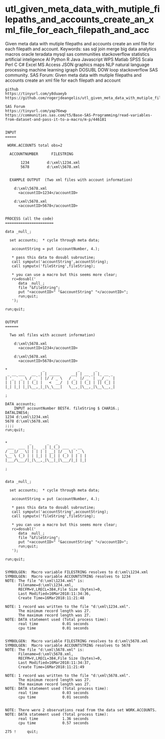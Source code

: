 # utl_given_meta_data_with_mutiple_filepaths_and_accounts_create_an_xml_file_for_each_filepath_and_acc
Given meta data with mutiple filepaths and accounts create an xml file for each filepath and account.  Keywords: sas sql join merge big data analytics macros oracle teradata mysql sas communities stackoverflow statistics artificial inteligence AI Python R Java Javascript WPS Matlab SPSS Scala Perl C C# Excel MS Access JSON graphics maps NLP natural language processing machine learning igraph DOSUBL DOW loop stackoverflow SAS community.
    SAS Forum: Given meta data with mutiple filepaths and accounts create an xml file for each filepath and account

    github
    https://tinyurl.com/y8duaeyb
    https://github.com/rogerjdeangelis/utl_given_meta_data_with_mutiple_filepaths_and_accounts_create_an_xml_file_for_each_filepath_and_

    SAS Forum
    https://tinyurl.com/yap76ewp
    https://communities.sas.com/t5/Base-SAS-Programming/read-variables-from-dataset-and-pass-it-to-a-macro/m-p/446181


    INPUT
    =====

     WORK.ACCOUNTS total obs=2

      ACCOUNTNUMBER      FILESTRING

           1234        d:\xml\1234.xml
           5678        d:\xml\5678.xml


      EXAMPLE OUTPUT  (Two xml files with account information)

        d:\xml\5678.xml
          <accountID>1234</accountID>

        d:\xml\5678.xml
          <accountID>5678</accountID>


    PROCESS (all the code)
    ======================

    data _null_;

      set accounts;  * cycle through meta data;

       accountString = put (accountNumber, 4.);

       * pass this data to dosubl subroutine;
       call symputx('accountString',accountString);
       call symputx('fileString',fileString);

       * you can use a macro but this seems more clear;
       rc=dosubl('
          data _null_;
          file "&fileString";
          put "<accountID>" "&accountString" "</accountID>";
          run;quit;
       ');

    run;quit;


    OUTPUT
    ======

      Two xml files with account information)

        d:\xml\5678.xml
          <accountID>1234</accountID>

        d:\xml\5678.xml
          <accountID>5678</accountID>

    *                _               _       _
     _ __ ___   __ _| | _____     __| | __ _| |_ __ _
    | '_ ` _ \ / _` | |/ / _ \   / _` |/ _` | __/ _` |
    | | | | | | (_| |   <  __/  | (_| | (_| | || (_| |
    |_| |_| |_|\__,_|_|\_\___|   \__,_|\__,_|\__\__,_|

    ;

    DATA accounts;
        INPUT accountNumber BEST4. fileString $ CHAR16.;
    DATALINES4;
    1234 d:\xml\1234.xml
    5678 d:\xml\5678.xml
    ;;;;
    run;quit;


    *          _       _   _
     ___  ___ | |_   _| |_(_) ___  _ __
    / __|/ _ \| | | | | __| |/ _ \| '_ \
    \__ \ (_) | | |_| | |_| | (_) | | | |
    |___/\___/|_|\__,_|\__|_|\___/|_| |_|

    ;


    data _null_;

      set accounts;  * cycle through meta data;

       accountString = put (accountNumber, 4.);

       * pass this data to dosubl subroutine;
       call symputx('accountString',accountString);
       call symputx('fileString',fileString);

       * you can use a macro but this seems more clear;
       rc=dosubl('
          data _null_;
          file "&fileString";
          put "<accountID>" "&accountString" "</accountID>";
          run;quit;
       ');

    run;quit;


    SYMBOLGEN:  Macro variable FILESTRING resolves to d:\xml\1234.xml
    SYMBOLGEN:  Macro variable ACCOUNTSTRING resolves to 1234
    NOTE: The file "d:\xml\1234.xml" is:
          Filename=d:\xml\1234.xml,
          RECFM=V,LRECL=384,File Size (bytes)=0,
          Last Modified=16Mar2018:11:34:36,
          Create Time=16Mar2018:11:21:48

    NOTE: 1 record was written to the file "d:\xml\1234.xml".
          The minimum record length was 27.
          The maximum record length was 27.
    NOTE: DATA statement used (Total process time):
          real time           0.01 seconds
          cpu time            0.01 seconds


    SYMBOLGEN:  Macro variable FILESTRING resolves to d:\xml\5678.xml
    SYMBOLGEN:  Macro variable ACCOUNTSTRING resolves to 5678
    NOTE: The file "d:\xml\5678.xml" is:
          Filename=d:\xml\5678.xml,
          RECFM=V,LRECL=384,File Size (bytes)=0,
          Last Modified=16Mar2018:11:34:37,
          Create Time=16Mar2018:11:21:49

    NOTE: 1 record was written to the file "d:\xml\5678.xml".
          The minimum record length was 27.
          The maximum record length was 27.
    NOTE: DATA statement used (Total process time):
          real time           0.03 seconds
          cpu time            0.01 seconds


    NOTE: There were 2 observations read from the data set WORK.ACCOUNTS.
    NOTE: DATA statement used (Total process time):
          real time           1.36 seconds
          cpu time            0.57 seconds

    275 !     quit;



